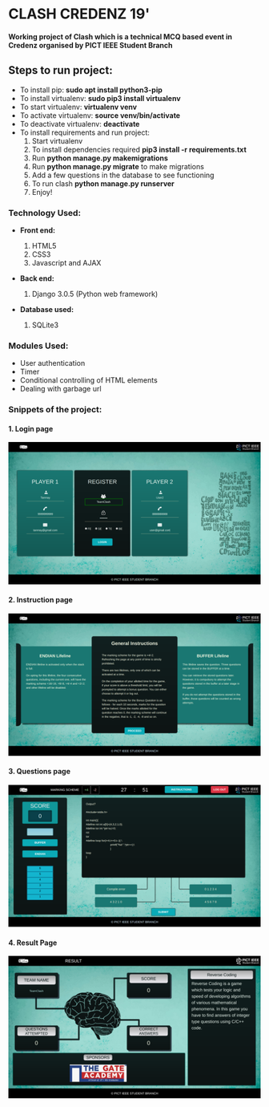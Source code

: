 # CLASH CREDENZ 19'

#### Working project of Clash which is a technical MCQ based event in Credenz organised by PICT IEEE Student Branch

## Steps to run project:

* To install pip: **sudo apt install python3-pip**
* To install virtualenv: **sudo pip3 install virtualenv**
* To start virtualenv: **virtualenv venv**
* To activate virtualenv: **source venv/bin/activate**
* To deactivate virtualenv: **deactivate**
* To install requirements and run project: 
    1. Start virtualenv
    2. To install dependencies required **pip3 install -r requirements.txt**
    3. Run **python manage.py makemigrations**
    4. Run **python manage.py migrate** to make migrations
    5. Add a few questions in the database to see functioning
    6. To run clash **python manage.py runserver**
    7. Enjoy!

### Technology Used:

* **Front end:**
  1. HTML5
  2. CSS3
  3. Javascript and AJAX
  
* **Back end:**
  1. Django 3.0.5 (Python web framework)
 
* **Database used:**
  1. SQLite3
 
### Modules Used:

* User authentication
* Timer
* Conditional controlling of HTML elements
* Dealing with garbage url 

### Snippets of the project:

#### 1. Login page

![clash1](/screenshots/clash1.png)

#### 2. Instruction page
![clash2](/screenshots/clash2.png)

#### 3. Questions page
![clash3](/screenshots/clash3.png)

#### 4. Result Page
![clash4](/screenshots/clash4.png)



